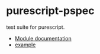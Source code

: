 purescript-pspec
===
test suite for purescript.

* [Module documentation](docs)
* [example](examples/Main.purs)
